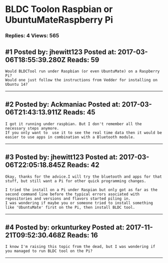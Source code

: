# BLDC Toolon Raspbian or UbuntuMateRaspberry Pi

### Replies: 4 Views: 565

## \#1 Posted by: jhewitt123 Posted at: 2017-03-06T18:55:39.280Z Reads: 59

```
Would BLDCTool run under Raspbian (or even UbuntuMate) on a Raspberry Pi?
Would one just follow the instructions from Vedder for installing on Ubuntu 14?
```

---
## \#2 Posted by: Ackmaniac Posted at: 2017-03-06T21:43:13.911Z Reads: 45

```
I got it running under raspbian. But I don't remember all the necessary steps anymore. 
If you only want to  use it to see the real time data then it would be easier to use apps in combination with a Bluetooth module.
```

---
## \#3 Posted by: jhewitt123 Posted at: 2017-03-06T22:05:18.845Z Reads: 42

```
Okay, thanks for the advice.I will try the bluetooth and apps for that stuff, but still want a Pi for other quick programming changes.

I tried the install on a Pi under Raspian but only got as far as the second command line before the typical errors asociated with repositories and versions and flavors started piling in. 
I was wondering if maybe you or someone tried to install something like 'UbuntuMate' first on the Pi, then install BLDC tool.
```

---
## \#4 Posted by: orkunturkey Posted at: 2017-11-21T09:52:30.468Z Reads: 16

```
I know I'm raising this topic from the dead, but I was wondering if you managed to run BLDC tool on the Pi?
```

---
